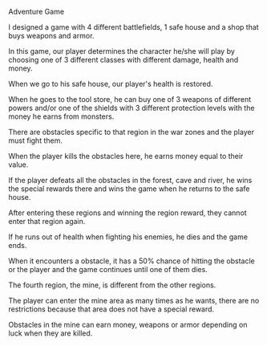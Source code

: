 Adventure Game

I designed a game with 4 different battlefields, 1 safe house and a shop that buys weapons and armor.

In this game, our player determines the character he/she will play by choosing one of 3 different classes with different damage, health and money.

When we go to his safe house, our player's health is restored.

When he goes to the tool store, he can buy one of 3 weapons of different powers and/or one of the shields with 3 different protection levels with the money he earns from monsters.

There are obstacles specific to that region in the war zones and the player must fight them.

When the player kills the obstacles here, he earns money equal to their value.

If the player defeats all the obstacles in the forest, cave and river, he wins the special rewards there and wins the game when he returns to the safe house.

After entering these regions and winning the region reward, they cannot enter that region again.

If he runs out of health when fighting his enemies, he dies and the game ends.

When it encounters a obstacle, it has a 50% chance of hitting the obstacle or the player and the game continues until one of them dies.

The fourth region, the mine, is different from the other regions.

The player can enter the mine area as many times as he wants, there are no restrictions because that area does not have a special reward.

Obstacles in the mine can earn money, weapons or armor depending on luck when they are killed.
